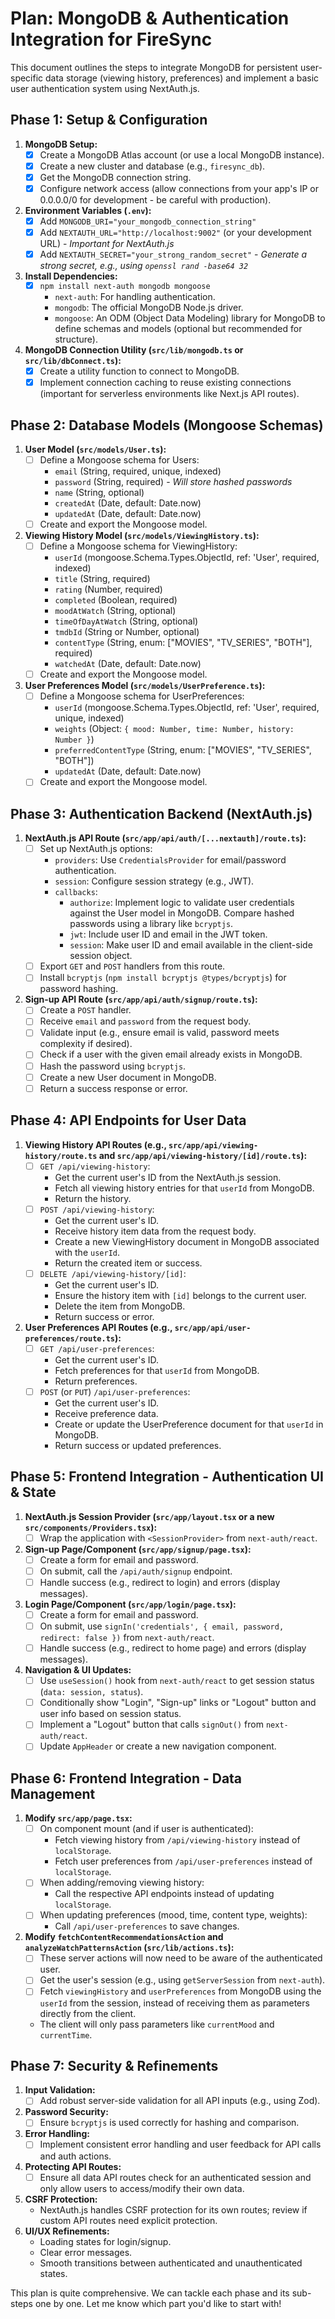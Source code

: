 
# Plan: MongoDB & Authentication Integration for FireSync

This document outlines the steps to integrate MongoDB for persistent user-specific data storage (viewing history, preferences) and implement a basic user authentication system using NextAuth.js.

## Phase 1: Setup & Configuration

1.  **MongoDB Setup:**
    *   [x] Create a MongoDB Atlas account (or use a local MongoDB instance).
    *   [x] Create a new cluster and database (e.g., `firesync_db`).
    *   [x] Get the MongoDB connection string.
    *   [x] Configure network access (allow connections from your app's IP or 0.0.0.0/0 for development - be careful with production).

2.  **Environment Variables (`.env`):**
    *   [x] Add `MONGODB_URI="your_mongodb_connection_string"`
    *   [x] Add `NEXTAUTH_URL="http://localhost:9002"` (or your development URL) - *Important for NextAuth.js*
    *   [x] Add `NEXTAUTH_SECRET="your_strong_random_secret"` - *Generate a strong secret, e.g., using `openssl rand -base64 32`*

3.  **Install Dependencies:**
    *   [x] `npm install next-auth mongodb mongoose`
        *   `next-auth`: For handling authentication.
        *   `mongodb`: The official MongoDB Node.js driver.
        *   `mongoose`: An ODM (Object Data Modeling) library for MongoDB to define schemas and models (optional but recommended for structure).

4.  **MongoDB Connection Utility (`src/lib/mongodb.ts` or `src/lib/dbConnect.ts`):**
    *   [x] Create a utility function to connect to MongoDB.
    *   [x] Implement connection caching to reuse existing connections (important for serverless environments like Next.js API routes).

## Phase 2: Database Models (Mongoose Schemas)

1.  **User Model (`src/models/User.ts`):**
    *   [ ] Define a Mongoose schema for Users:
        *   `email` (String, required, unique, indexed)
        *   `password` (String, required) - *Will store hashed passwords*
        *   `name` (String, optional)
        *   `createdAt` (Date, default: Date.now)
        *   `updatedAt` (Date, default: Date.now)
    *   [ ] Create and export the Mongoose model.

2.  **Viewing History Model (`src/models/ViewingHistory.ts`):**
    *   [ ] Define a Mongoose schema for ViewingHistory:
        *   `userId` (mongoose.Schema.Types.ObjectId, ref: 'User', required, indexed)
        *   `title` (String, required)
        *   `rating` (Number, required)
        *   `completed` (Boolean, required)
        *   `moodAtWatch` (String, optional)
        *   `timeOfDayAtWatch` (String, optional)
        *   `tmdbId` (String or Number, optional)
        *   `contentType` (String, enum: ["MOVIES", "TV_SERIES", "BOTH"], required)
        *   `watchedAt` (Date, default: Date.now)
    *   [ ] Create and export the Mongoose model.

3.  **User Preferences Model (`src/models/UserPreference.ts`):**
    *   [ ] Define a Mongoose schema for UserPreferences:
        *   `userId` (mongoose.Schema.Types.ObjectId, ref: 'User', required, unique, indexed)
        *   `weights` (Object: `{ mood: Number, time: Number, history: Number }`)
        *   `preferredContentType` (String, enum: ["MOVIES", "TV_SERIES", "BOTH"])
        *   `updatedAt` (Date, default: Date.now)
    *   [ ] Create and export the Mongoose model.

## Phase 3: Authentication Backend (NextAuth.js)

1.  **NextAuth.js API Route (`src/app/api/auth/[...nextauth]/route.ts`):**
    *   [ ] Set up NextAuth.js options:
        *   `providers`: Use `CredentialsProvider` for email/password authentication.
        *   `session`: Configure session strategy (e.g., JWT).
        *   `callbacks`:
            *   `authorize`: Implement logic to validate user credentials against the User model in MongoDB. Compare hashed passwords using a library like `bcryptjs`.
            *   `jwt`: Include user ID and email in the JWT token.
            *   `session`: Make user ID and email available in the client-side session object.
    *   [ ] Export `GET` and `POST` handlers from this route.
    *   [ ] Install `bcryptjs` (`npm install bcryptjs @types/bcryptjs`) for password hashing.

2.  **Sign-up API Route (`src/app/api/auth/signup/route.ts`):**
    *   [ ] Create a `POST` handler.
    *   [ ] Receive `email` and `password` from the request body.
    *   [ ] Validate input (e.g., ensure email is valid, password meets complexity if desired).
    *   [ ] Check if a user with the given email already exists in MongoDB.
    *   [ ] Hash the password using `bcryptjs`.
    *   [ ] Create a new User document in MongoDB.
    *   [ ] Return a success response or error.

## Phase 4: API Endpoints for User Data

1.  **Viewing History API Routes (e.g., `src/app/api/viewing-history/route.ts` and `src/app/api/viewing-history/[id]/route.ts`):**
    *   [ ] `GET /api/viewing-history`:
        *   Get the current user's ID from the NextAuth.js session.
        *   Fetch all viewing history entries for that `userId` from MongoDB.
        *   Return the history.
    *   [ ] `POST /api/viewing-history`:
        *   Get the current user's ID.
        *   Receive history item data from the request body.
        *   Create a new ViewingHistory document in MongoDB associated with the `userId`.
        *   Return the created item or success.
    *   [ ] `DELETE /api/viewing-history/[id]`:
        *   Get the current user's ID.
        *   Ensure the history item with `[id]` belongs to the current user.
        *   Delete the item from MongoDB.
        *   Return success or error.

2.  **User Preferences API Routes (e.g., `src/app/api/user-preferences/route.ts`):**
    *   [ ] `GET /api/user-preferences`:
        *   Get the current user's ID.
        *   Fetch preferences for that `userId` from MongoDB.
        *   Return preferences.
    *   [ ] `POST` (or `PUT`) `/api/user-preferences`:
        *   Get the current user's ID.
        *   Receive preference data.
        *   Create or update the UserPreference document for that `userId` in MongoDB.
        *   Return success or updated preferences.

## Phase 5: Frontend Integration - Authentication UI & State

1.  **NextAuth.js Session Provider (`src/app/layout.tsx` or a new `src/components/Providers.tsx`):**
    *   [ ] Wrap the application with `<SessionProvider>` from `next-auth/react`.

2.  **Sign-up Page/Component (`src/app/signup/page.tsx`):**
    *   [ ] Create a form for email and password.
    *   [ ] On submit, call the `/api/auth/signup` endpoint.
    *   [ ] Handle success (e.g., redirect to login) and errors (display messages).

3.  **Login Page/Component (`src/app/login/page.tsx`):**
    *   [ ] Create a form for email and password.
    *   [ ] On submit, use `signIn('credentials', { email, password, redirect: false })` from `next-auth/react`.
    *   [ ] Handle success (e.g., redirect to home page) and errors (display messages).

4.  **Navigation & UI Updates:**
    *   [ ] Use `useSession()` hook from `next-auth/react` to get session status (`data: session, status`).
    *   [ ] Conditionally show "Login", "Sign-up" links or "Logout" button and user info based on session status.
    *   [ ] Implement a "Logout" button that calls `signOut()` from `next-auth/react`.
    *   [ ] Update `AppHeader` or create a new navigation component.

## Phase 6: Frontend Integration - Data Management

1.  **Modify `src/app/page.tsx`:**
    *   [ ] On component mount (and if user is authenticated):
        *   Fetch viewing history from `/api/viewing-history` instead of `localStorage`.
        *   Fetch user preferences from `/api/user-preferences` instead of `localStorage`.
    *   [ ] When adding/removing viewing history:
        *   Call the respective API endpoints instead of updating `localStorage`.
    *   [ ] When updating preferences (mood, time, content type, weights):
        *   Call `/api/user-preferences` to save changes.

2.  **Modify `fetchContentRecommendationsAction` and `analyzeWatchPatternsAction` (`src/lib/actions.ts`):**
    *   [ ] These server actions will now need to be aware of the authenticated user.
    *   [ ] Get the user's session (e.g., using `getServerSession` from `next-auth`).
    *   [ ] Fetch `viewingHistory` and `userPreferences` from MongoDB using the `userId` from the session, instead of receiving them as parameters directly from the client.
    *   The client will only pass parameters like `currentMood` and `currentTime`.

## Phase 7: Security & Refinements

1.  **Input Validation:**
    *   [ ] Add robust server-side validation for all API inputs (e.g., using Zod).
2.  **Password Security:**
    *   [ ] Ensure `bcryptjs` is used correctly for hashing and comparison.
3.  **Error Handling:**
    *   [ ] Implement consistent error handling and user feedback for API calls and auth actions.
4.  **Protecting API Routes:**
    *   [ ] Ensure all data API routes check for an authenticated session and only allow users to access/modify their own data.
5.  **CSRF Protection:**
    *   NextAuth.js handles CSRF protection for its own routes; review if custom API routes need explicit protection.
6.  **UI/UX Refinements:**
    *   Loading states for login/signup.
    *   Clear error messages.
    *   Smooth transitions between authenticated and unauthenticated states.

This plan is quite comprehensive. We can tackle each phase and its sub-steps one by one. Let me know which part you'd like to start with!
